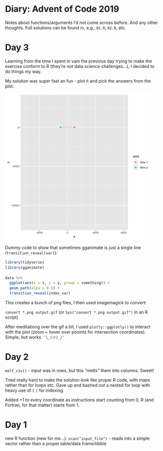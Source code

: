 Diary: Advent of Code 2019
================

Notes about functions/arguments I’d not come across before. And any
other thoughts. Full solutions can be found in, e.g., `01.R`, `02.R`,
etc.

# Day 3

Learning from the time I spent in vain the previous day trying to make
the exercise conform to R (they’re not data science challenges…), I
decided to do things my way.

My solution was super fast an fun - plot it and pick the answers from
the
plot:

![](https://github.com/riinuots/advent2019/blob/master/03-path.gif?raw=true)

Dummy code to show that sometimes gganimate is just a single line
(`transition_reveal(var)`):

``` r
library(tidyverse)
library(gganimate)

data %>% 
  ggplot(aes(x = x, y = y, group = something)) +
  geom_path(alpa = 0.5) +
  transition_reveal(index_var)
```

This creates a bunch of png files, I then used imagemagick to convert:

`convert *.png output.gif` (or `Sys("convert *.png output.gif")` in an R
script)

After meditationg over the gif a bit, I used `plotly::ggplotly()` to
interact with the plot (zoom + hover over pooints for intersection
coordinates).  
Simple, but works. `¯\_(ツ)_/¯`

# Day 2

`melt_csv()` - input was in rows, but this “melts” them into columns.
Sweet\!

Tried really hard to make the solution look like proper R code, with
maps rather than for loops etc. Gave up and bashed out a nested for loop
with heavy use of `[` `]` for indexing.

Added +1 to every coordinate as instructions start counting from 0, R
(and Fortran, for that matter) starts from 1.

# Day 1

new R function (new for me…): `scan("input_file")` - reads into a simple
vector rather than a proper table/data frame/tibble
